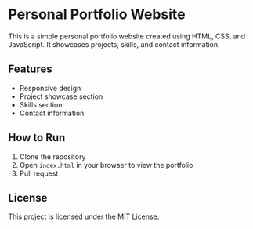 # Personal Portfolio Website

This is a simple personal portfolio website created using HTML, CSS, and JavaScript. It showcases projects, skills, and contact information.

## Features

- Responsive design
- Project showcase section
- Skills section
- Contact information

## How to Run

1. Clone the repository
2. Open `index.html` in your browser to view the portfolio
3. Pull request
## License

This project is licensed under the MIT License.
